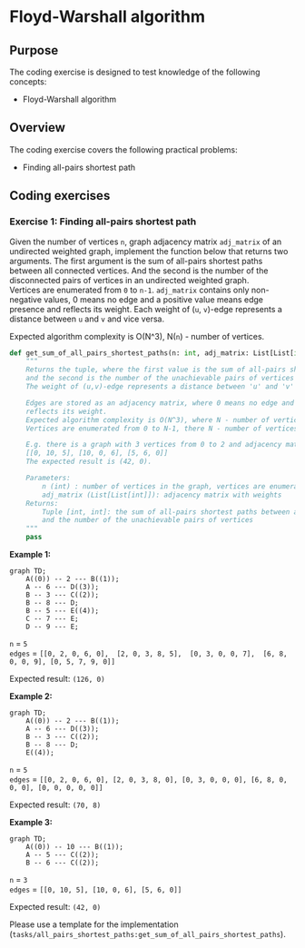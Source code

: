 # Floyd-Warshall algorithm
 
## Purpose 
 
The coding exercise is designed to test knowledge of the following concepts: 
 
* Floyd-Warshall algorithm 
 
## Overview 
 
The coding exercise covers the following practical problems: 
* Finding all-pairs shortest path 
 
## Coding exercises 
 
### Exercise 1: Finding all-pairs shortest path 
 
Given the number of vertices `n`, graph adjacency matrix `adj_matrix` of an undirected weighted graph, implement the function below that returns two arguments. The first argument is the sum of all-pairs shortest paths between all connected vertices. And the second is the number of the disconnected pairs of vertices in an undirected weighted graph.  
Vertices are enumerated from `0` to `n-1`. `adj_matrix` contains only non-negative values, 0 means no edge and a positive value means edge presence and reflects its weight. 
Each weight of (`u`, `v`)-edge represents a distance between `u` and `v` and vice versa.  
 
Expected algorithm complexity is O(N^3), N(`n`) - number of vertices.
 
```python 
def get_sum_of_all_pairs_shortest_paths(n: int, adj_matrix: List[List[int]]) -> Tuple[int, int]:
    """
    Returns the tuple, where the first value is the sum of all-pairs shortest paths between all achievable vertices
    and the second is the number of the unachievable pairs of vertices in an undirected weighted graph.
    The weight of (u,v)-edge represents a distance between 'u' and 'v' and vice versa.

    Edges are stored as an adjacency matrix, where 0 means no edge and a positive value means edge presence and
    reflects its weight.
    Expected algorithm complexity is O(N^3), where N - number of vertices.
    Vertices are enumerated from 0 to N-1, there N - number of vertices.

    E.g. there is a graph with 3 vertices from 0 to 2 and adjacency matrix:
    [[0, 10, 5], [10, 0, 6], [5, 6, 0]]
    The expected result is (42, 0).

    Parameters:
        n (int) : number of vertices in the graph, vertices are enumerated from 0 to n-1
        adj_matrix (List[List[int]]): adjacency matrix with weights
    Returns:
        Tuple [int, int]: the sum of all-pairs shortest paths between all achievable vertices
        and the number of the unachievable pairs of vertices
    """
    pass
``` 
 
**Example 1:** 
```mermaid 
graph TD; 
    A((0)) -- 2 --- B((1));
    A -- 6 --- D((3)); 
    B -- 3 --- C((2)); 
    B -- 8 --- D;
    B -- 5 --- E((4));
    C -- 7 --- E;
    D -- 9 --- E;
``` 
`n` = `5` 
<br>
`edges` = `[[0, 2, 0, 6, 0], 
            [2, 0, 3, 8, 5], 
            [0, 3, 0, 0, 7], 
            [6, 8, 0, 0, 9],
            [0, 5, 7, 9, 0]]` 
 
Expected result: `(126, 0)` 
 
**Example 2:** 
```mermaid 
graph TD; 
    A((0)) -- 2 --- B((1));
    A -- 6 --- D((3)); 
    B -- 3 --- C((2)); 
    B -- 8 --- D;
    E((4));
``` 
`n` = `5` 
<br>
`edges` = `[[0, 2, 0, 6, 0],
            [2, 0, 3, 8, 0],
            [0, 3, 0, 0, 0],
            [6, 8, 0, 0, 0],
            [0, 0, 0, 0, 0]]` 
 
Expected result: `(70, 8)` 
    
**Example 3:** 
```mermaid 
graph TD; 
    A((0)) -- 10 --- B((1));
    A -- 5 --- C((2)); 
    B -- 6 --- C((2)); 
``` 
`n` = `3` 
<br>
`edges` = `[[0, 10, 5],
            [10, 0, 6],
            [5, 6, 0]]` 
 
Expected result: `(42, 0)` 

Please use a template for the implementation (`tasks/all_pairs_shortest_paths:get_sum_of_all_pairs_shortest_paths`). 
 